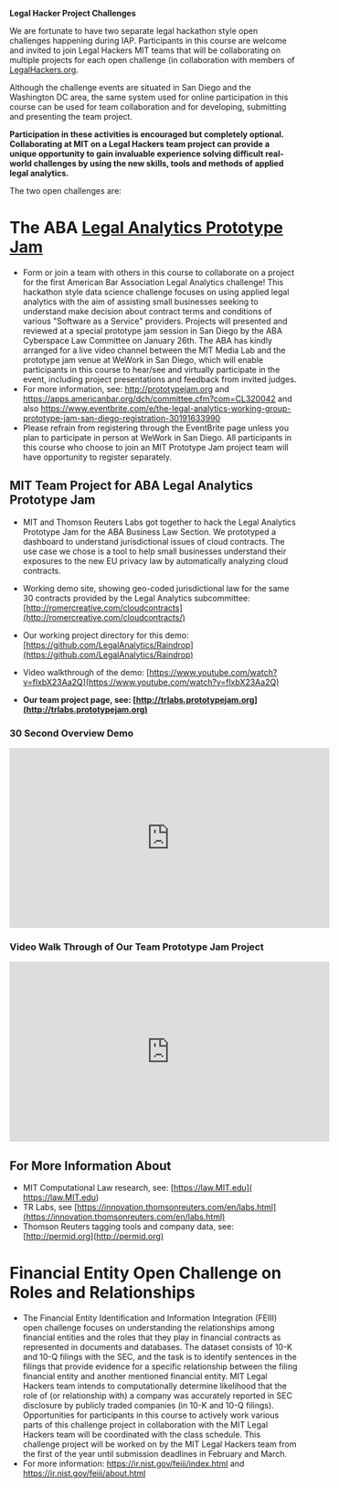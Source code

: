 **Legal Hacker Project Challenges**

We are fortunate to have two separate legal hackathon style open challenges happening during IAP.  Participants in this course are welcome and invited to join Legal Hackers MIT teams that will be collaborating on multiple projects for each open challenge (in collaboration with members of [LegalHackers.org](http://legalhackers.org). 

Although the challenge events are situated in San Diego and the Washington DC area, the same system used for online participation in this course can be used for team collaboration and for developing, submitting and presenting the team project.  

**Participation in these activities is encouraged but completely optional.  Collaborating at MIT on a Legal Hackers team project can provide a unique opportunity to gain invaluable experience solving difficult real-world challenges by using the new skills, tools and methods of applied legal analytics.**  

The two open challenges are:

# The ABA [Legal Analytics Prototype Jam](http://prototypejam.org)

* Form or join a team with others in this course to collaborate on a project for the first American Bar Association Legal Analytics challenge! This hackathon style data science challenge focuses on using applied legal analytics with the aim of assisting small businesses seeking to understand make decision about contract terms and conditions of various "Software as a Service" providers.  Projects will presented and reviewed at a special prototype jam session in San Diego by the ABA Cyberspace Law Committee on January 26th.  The ABA has kindly arranged for a live video channel between the MIT Media Lab and the prototype jam venue at WeWork in San Diego, which will enable participants in this course to hear/see and virtually participate in the event, including project presentations and feedback from invited judges.  
* For more information, see: http://prototypejam.org and https://apps.americanbar.org/dch/committee.cfm?com=CL320042 and also https://www.eventbrite.com/e/the-legal-analytics-working-group-prototype-jam-san-diego-registration-30191633990
* Please refrain from registering through the EventBrite page unless you plan to participate in person at WeWork in San Diego. All participants in this course who choose to join an MIT Prototype Jam project team will have opportunity to register separately.

## MIT Team Project for ABA Legal Analytics Prototype Jam

* MIT and Thomson Reuters Labs got together to hack the Legal Analytics Prototype Jam for the ABA Business Law Section.  We prototyped a dashboard to understand jurisdictional issues of cloud contracts.  The use case we chose is a tool to help small businesses understand their exposures to the new EU privacy law by automatically analyzing cloud contracts.

* Working demo site, showing geo-coded jurisdictional law for the same 30 contracts provided by the Legal Analytics subcommittee: [http://romercreative.com/cloudcontracts](http://romercreative.com/cloudcontracts/)
* Our working project directory for this demo: [https://github.com/LegalAnalytics/Raindrop](https://github.com/LegalAnalytics/Raindrop)
* Video walkthrough of the demo: [https://www.youtube.com/watch?v=flxbX23Aa2Q](https://www.youtube.com/watch?v=flxbX23Aa2Q)
* **Our team project page, see: [http://trlabs.prototypejam.org](http://trlabs.prototypejam.org)**


### 30 Second Overview Demo

<iframe width="560" height="315" src="https://www.youtube.com/embed/TCByBiFM3Pc" frameborder="0" allowfullscreen></iframe>

### Video Walk Through of Our Team Prototype Jam Project

<iframe width="560" height="315" src="https://www.youtube.com/embed/flxbX23Aa2Q" frameborder="0" allowfullscreen></iframe>

## For More Information About

* MIT Computational Law research, see: [https://law.MIT.edu]( https://law.MIT.edu)
* TR Labs, see [https://innovation.thomsonreuters.com/en/labs.html](https://innovation.thomsonreuters.com/en/labs.html)
* Thomson Reuters tagging tools and company data, see: [http://permid.org](http://permid.org)


# Financial Entity Open Challenge on Roles and Relationships
* The Financial Entity Identification and Information Integration (FEIII) open challenge focuses on understanding the relationships among financial entities and the roles that they play in financial contracts as represented in documents and databases. The dataset consists of 10-K and 10-Q filings with the SEC, and the task is to identify sentences in the filings that provide evidence for a specific relationship between the filing financial entity and another mentioned financial entity.  MIT Legal Hackers team intends to computationally determine likelihood that the role of (or relationship with) a company was accurately reported in SEC disclosure by publicly traded companies (in 10-K and 10-Q filings). Opportunities for participants in this course to actively work various parts of this challenge project in collaboration with the MIT Legal Hackers team will be coordinated with the class schedule.  This challenge project will be worked on by the MIT Legal Hackers team from the first of the year until submission deadlines in February and March. 
* For more information: https://ir.nist.gov/feiii/index.html and https://ir.nist.gov/feiii/about.html

